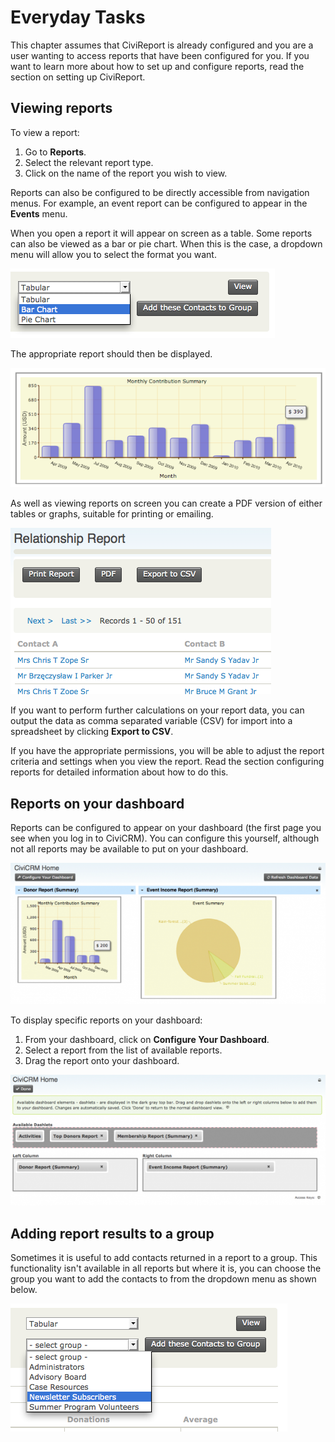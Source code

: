 Everyday Tasks
==============

This chapter assumes that CiviReport is already configured and you are a
user wanting to access reports that have been configured for you. If you
want to learn more about how to set up and configure reports, read the
section on setting up CiviReport. 

Viewing reports
---------------

To view a report:

1.  Go to **Reports**. 
2.  Select the relevant report type. 
3.  Click on the name of the report you wish to view.

Reports can also be configured to be directly accessible from navigation
menus. For example, an event report can be configured to appear in the
**Events** menu.

When you open a report it will appear on screen as a table. Some reports
can also be viewed as a bar or pie chart. When this is the case, a
dropdown menu will allow you to select the format you want.

![report_graph](../img/CiviCRM_update-CiviReport-report_graph-en.png "report_graph")

The appropriate report should then be displayed. 

![past_12_months_income](../img/CiviCRM_update-CiviReport-past_12_months_income-en.png "past_12_months_income")


As well as viewing reports on screen you can create a PDF version of
either tables or graphs, suitable for printing or emailing.

![report_pdf](../img/CiviCRM_update-CiviReport-report_pdf-en.png "report_pdf")

If you want to perform further calculations on your report data, you can
output the data as comma separated variable (CSV) for import into a
spreadsheet by clicking **Export to CSV**. 

If you have the appropriate permissions, you will be able to adjust the
report criteria and settings when you view the report. Read the section
configuring reports for detailed information about how to do this.

Reports on your dashboard
-------------------------

Reports can be configured to appear on your dashboard (the first page
you see when you log in to CiviCRM). You can configure this yourself,
although not all reports may be available to put on your dashboard.

![dashboard](../img/CiviCRM_update-CiviReport-resized_600x269_dashboard-en.png "dashboard")

To display specific reports on your dashboard:

1.  From your dashboard, click on **Configure Your Dashboard**.
2.  Select a report from the list of available reports.
3.  Drag the report onto your dashboard.

![dashboard_config](../img/CiviCRM_update-CiviReport-resized_600x249_dashboard_config-en.png "dashboard_config")

Adding report results to a group
--------------------------------

Sometimes it is useful to add contacts returned in a report to a group.
This functionality isn't available in all reports but where it is, you
can choose the group you want to add the contacts to from the dropdown
menu as shown below.

![report_group](../img/CiviCRM_update-CiviReport-report_group-en.png "report_group")
